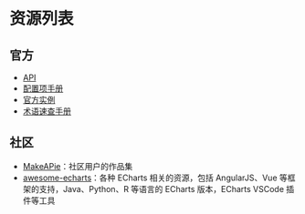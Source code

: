 # 资源列表

## 官方

- [API](${mainSitePath}api.html)
- [配置项手册](${mainSitePath}option.html)
- [官方实例](${mainSitePath}examples/zh/index.html)
- [术语速查手册](${mainSitePath}cheat-sheet.html)

## 社区

- [MakeAPie](https://www.makeapie.com)：社区用户的作品集
- [awesome-echarts](https://github.com/ecomfe/awesome-echarts)：各种 ECharts 相关的资源，包括 AngularJS、Vue 等框架的支持，Java、Python、R 等语言的 ECharts 版本，ECharts VSCode 插件等工具
